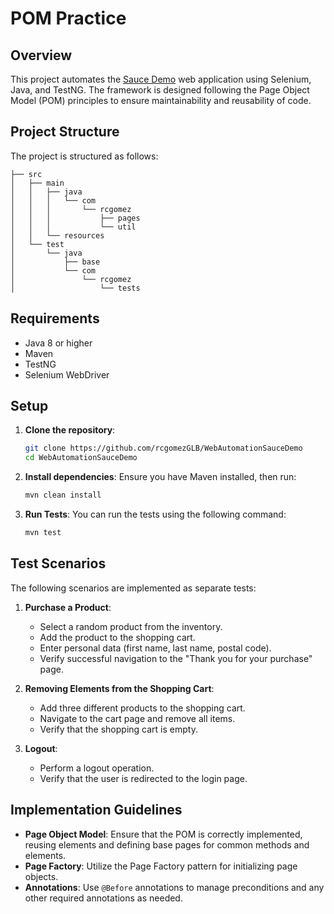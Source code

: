 # POM Practice

## Overview

This project automates the [Sauce Demo](https://www.saucedemo.com/) web application using Selenium, Java, and TestNG. The framework is designed following the Page Object Model (POM) principles to ensure maintainability and reusability of code.

## Project Structure

The project is structured as follows:

```
├── src
│   ├── main
│   │   ├── java
│   │   │   └── com
│   │   │       └── rcgomez
│   │   │           ├── pages
│   │   │           └── util
│   │   └── resources
│   └── test
│       └── java
│           ├── base
│           └── com
│               └── rcgomez
│                   └── tests
```

## Requirements

- Java 8 or higher
- Maven
- TestNG
- Selenium WebDriver

## Setup

1. **Clone the repository**:
   ```bash
   git clone https://github.com/rcgomezGLB/WebAutomationSauceDemo
   cd WebAutomationSauceDemo
   ```

2. **Install dependencies**:
   Ensure you have Maven installed, then run:
   ```bash
   mvn clean install
   ```

3. **Run Tests**:
   You can run the tests using the following command:
   ```bash
   mvn test
   ```

## Test Scenarios

The following scenarios are implemented as separate tests:

1. **Purchase a Product**:
    - Select a random product from the inventory.
    - Add the product to the shopping cart.
    - Enter personal data (first name, last name, postal code).
    - Verify successful navigation to the "Thank you for your purchase" page.

2. **Removing Elements from the Shopping Cart**:
    - Add three different products to the shopping cart.
    - Navigate to the cart page and remove all items.
    - Verify that the shopping cart is empty.

3. **Logout**:
    - Perform a logout operation.
    - Verify that the user is redirected to the login page.

## Implementation Guidelines

- **Page Object Model**: Ensure that the POM is correctly implemented, reusing elements and defining base pages for common methods and elements.
- **Page Factory**: Utilize the Page Factory pattern for initializing page objects.
- **Annotations**: Use `@Before` annotations to manage preconditions and any other required annotations as needed.